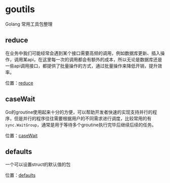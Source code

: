 # goutils

Golang 常用工具包整理

## reduce

在业务中我们可能经常会遇到某个接口需要高频的调用，例如数据库更新、插入操作，调用某api，在这里每一次的调用都会有额外的成本，所以无论是数据库还是一些api调用接口，都提供了批量操作的方式，通过批量操作来降低开销，提升效率。

位置：[reduce](./reduce/)

## caseWait

Go的groutine使用起来十分的方便，可以帮助开发者快速的实现支持并行的程序，但是并行的程序往往需要根据用户的不同需求进行调度，比较常用的有`sync.WaitGroup`，通常是用于等待多个groutine执行完毕后继续后续的任务。

位置：[caseWait](./caseWait/)

## defaults

一个可以设置struct的默认值的包

位置：[defaults](./defaults/)
